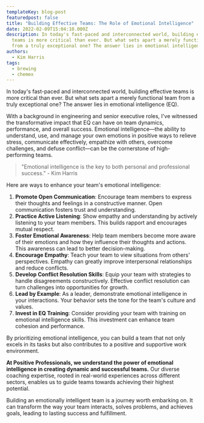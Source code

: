 ```yaml
---
templateKey: blog-post
featuredpost: false
title: "Building Effective Teams: The Role of Emotional Intelligence"
date: 2022-02-09T15:04:10.000Z
description: In today's fast-paced and interconnected world, building effective
  teams is more critical than ever. But what sets apart a merely functional team
  from a truly exceptional one? The answer lies in emotional intelligence (EQ).
authors:
  - Kim Harris
tags:
  - brewing
  - chemex
---
```

In today's fast-paced and interconnected world, building effective teams is more critical than ever. But what sets apart a merely functional team from a truly exceptional one? The answer lies in emotional intelligence (EQ).

With a background in engineering and senior executive roles, I've witnessed the transformative impact that EQ can have on team dynamics, performance, and overall success. Emotional intelligence—the ability to understand, use, and manage your own emotions in positive ways to relieve stress, communicate effectively, empathize with others, overcome challenges, and defuse conflict—can be the cornerstone of high-performing teams.

> "Emotional intelligence is the key to both personal and professional success." - Kim Harris

Here are ways to enhance your team's emotional intelligence:

1. **Promote Open Communication**: Encourage team members to express their thoughts and feelings in a constructive manner. Open communication fosters trust and understanding.
2. **Practice Active Listening**: Show empathy and understanding by actively listening to your team members. This builds rapport and encourages mutual respect.
3. **Foster Emotional Awareness**: Help team members become more aware of their emotions and how they influence their thoughts and actions. This awareness can lead to better decision-making.
4. **Encourage Empathy**: Teach your team to view situations from others' perspectives. Empathy can greatly improve interpersonal relationships and reduce conflicts.
5. **Develop Conflict Resolution Skills**: Equip your team with strategies to handle disagreements constructively. Effective conflict resolution can turn challenges into opportunities for growth.
6. **Lead by Example**: As a leader, demonstrate emotional intelligence in your interactions. Your behavior sets the tone for the team's culture and values.
7. **Invest in EQ Training**: Consider providing your team with training on emotional intelligence skills. This investment can enhance team cohesion and performance.

By prioritizing emotional intelligence, you can build a team that not only excels in its tasks but also contributes to a positive and supportive work environment.

**At Positive Professionals, we understand the power of emotional intelligence in creating dynamic and successful teams.** Our diverse coaching expertise, rooted in real-world experiences across different sectors, enables us to guide teams towards achieving their highest potential.

Building an emotionally intelligent team is a journey worth embarking on. It can transform the way your team interacts, solves problems, and achieves goals, leading to lasting success and fulfillment.
